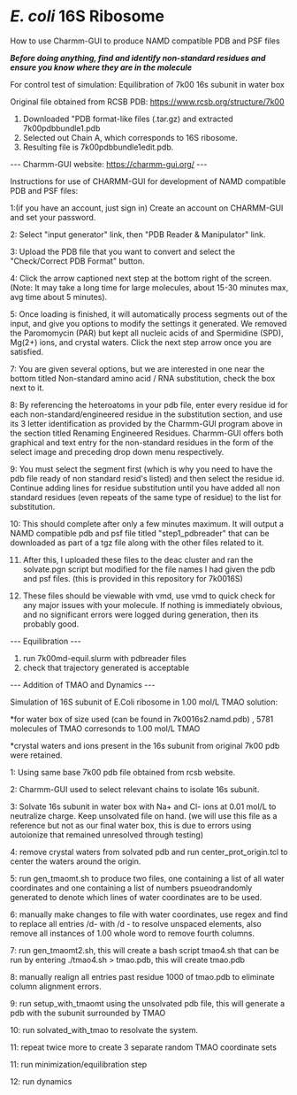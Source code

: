# _E. coli_ 16S Ribosome 
How to use Charmm-GUI to produce NAMD compatible PDB and PSF files

***Before doing anything, find and identify non-standard residues and ensure you know where they are in the molecule***

For control test of simulation:
Equilibration of 7k00 16s subunit in water box

Original file obtained from RCSB PDB: https://www.rcsb.org/structure/7k00
1. Downloaded "PDB format-like files (.tar.gz) and extracted 7k00pdbbundle1.pdb
2. Selected out Chain A, which corresponds to 16S ribosome.
3. Resulting file is 7k00pdbbundle1edit.pdb.

--- Charmm-GUI website: https://charmm-gui.org/ ---

 Instructions for use of CHARMM-GUI for development of NAMD compatible PDB and PSF files:
 
 1:(if you have an account, just sign in) Create an account on CHARMM-GUI and set your password.

 2: Select "input generator" link, then "PDB Reader & Manipulator" link.

 3: Upload the PDB file that you want to convert and select the "Check/Correct PDB Format" button.
 
 4: Click the arrow captioned next step at the bottom right of the screen. (Note: It may take a long time for large molecules, about 15-30 minutes max, avg time about 5 minutes).
 
 5: Once loading is finished, it will automatically process segments out of the input, and give you options to modify the settings it generated. We removed the Paromomycin (PAR) but kept all nucleic acids of  and Spermidine (SPD), Mg(2+) ions, and crystal waters. Click the next step arrow once you are satisfied.

 
 7: You are given several options, but we are interested in one near the bottom titled Non-standard amino acid / RNA substitution, check the box next to it.

 
 8: By referencing the heteroatoms in your pdb file, enter every residue id for each non-standard/engineered residue in the substitution section, and use its 3 letter identification as provided by the Charmm-GUI program above in the section titled Renaming Engineered Residues. Charmm-GUI offers both graphical and text entry for the non-standard residues in the form 
 of the select image and preceding drop down menu respectively.

 
 9: You must select the segment first (which is why you need to have the pdb file ready of non standard resid's listed) and then select the residue id. Continue adding lines for residue substitution until you have added all non standard residues (even repeats of the same type of residue) to the list for substitution. 


 10: This should complete after only a few minutes maximum. It will output a NAMD compatible pdb and psf file titled "step1_pdbreader" that can be downloaded as part of a tgz file along with the other files related to it.


 11. After this, I uploaded these files to the deac cluster and ran the solvate.pgn script but modified for the file names I had given the pdb and psf files. (this is provided in this repository for 7k0016S)


 12. These files should be viewable with vmd, use vmd to quick check for any major issues with your molecule. If nothing is immediately obvious, and no significant errors were logged during generation, then its probably good. 

--- Equilibration --- 

1. run 7k00md-equil.slurm with pdbreader files
2. check that trajectory generated is acceptable

--- Addition of TMAO and Dynamics ---

Simulation of 16S subunit of E.Coli ribosome in 1.00 mol/L TMAO solution:

*for water box of size used (can be found in 7k0016s2.namd.pdb) , 5781 molecules of TMAO corresonds to 1.00 mol/L TMAO

*crystal waters and ions present in the 16s subunit from original 7k00 pdb were retained.


1: Using same base 7k00 pdb file obtained from rcsb website.

2: Charmm-GUI used to select relevant chains to isolate 16s subunit. 

3: Solvate 16s subunit in water box with Na+ and Cl- ions at 0.01 mol/L to neutralize charge. Keep unsolvated file on hand. (we will use this file as a reference but not as our final water box, this is due to errors using autoionize that remained unresolved through testing)

4: remove crystal waters from solvated pdb and run center_prot_origin.tcl to center the waters around the origin.

5: run gen_tmaomt.sh to produce two files, one containing a list of all water coordinates and one containing a list of numbers psueodrandomly generated to 
 denote which lines of water coordinates are to be used.

6: manually make changes to file with water coordinates, use regex and find to replace all entries /d- with /d - to resolve unspaced elements, also remove
 all instances of 1.00 whole word to remove fourth columns.

7: run gen_tmaomt2.sh, this will create a bash script tmao4.sh that can be run by entering ./tmao4.sh > tmao.pdb, this will create tmao.pdb

8: manually realign all entries past residue 1000 of tmao.pdb to eliminate column alignment errors.

9: run setup_with_tmaomt using the unsolvated pdb file, this will generate a pdb with the subunit surrounded by TMAO

10: run solvated_with_tmao to resolvate the system.

11: repeat twice more to create 3 separate random TMAO coordinate sets

11: run minimization/equilibration step

12: run dynamics

